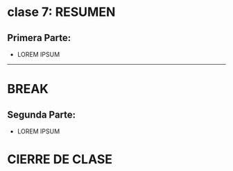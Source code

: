 # clase 7: RESUMEN

## Primera Parte: 

- LOREM IPSUM

---
# BREAK

## Segunda Parte:

- LOREM IPSUM

# CIERRE DE CLASE
